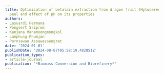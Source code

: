 ```yaml
---
title: Optimization of betalain extraction from dragon fruit (Hylocereus undatus)
  peel and effect of pH on its properties
authors:
- Lasuardi Permana
- Pongsert Sriprom
- Kanjana Manamoongmongkol
- Lamphung Phumjan
- Pornsawan Assawasaengrat
date: '2024-01-01'
publishDate: '2024-08-07T05:58:19.482851Z'
publication_types:
- article-journal
publication: '*Biomass Conversion and Biorefinery*'
---
```

